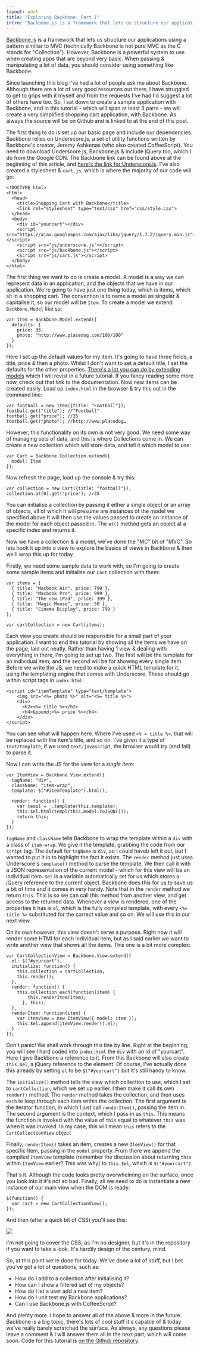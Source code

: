 ```yaml
---
layout: post
title: "Exploring Backbone: Part 1"
intro: "Backbone.js is a framework that lets us structure our applications using a pattern similar to MVC. However, Backbone is a powerful system to use when creating apps that are beyond very basic. When passing & manipulating a lot of data, you should consider using something like Backbone."
---
```

[Backbone.js](http://documentcloud.github.com/backbone/) is a framework that lets us structure our applications using a pattern similiar to MVC (technically Backbone is not pure MVC as the C stands for "Collection"). However, Backbone is a powerful system to use when creating apps that are beyond very basic. When passing & manipulating a lot of data, you should consider using something like Backbone.

Since launching this blog I've had a lot of people ask me about Backbone. Although there are a lot of very good resources out there, I have struggled to get to grips with it myself and from the requests I've had I'd suggest a lot of others have too. So, I sat down to create a sample application with Backbone, and in this tutorial - which will span at least 3 parts - we will create a very simplified shopping cart application, with Backbone. As always the source will be on Github and is linked to at the end of this post.

The first thing to do is set up our basic page and include our dependencies. Backbone relies on Underscore.js, a set of utility functions written by Backbone's creator, Jeremy Ashkenas (who also created CoffeeScript). You need to download Underscore.js, Backbone.js & include jQuery too, which I do from the Google CDN. The Backbone link can be found above at the beginning of this article, and [here's the link for Underscore.js](http://documentcloud.github.com/underscore/). I've also created a stylesheet & `cart.js`, which is where the majority of our code will go:

    <!DOCTYPE html>
    <html>
      <head>
        <title>Shopping Cart with Backbone</title>
        <link rel="stylesheet" type="text/css" href="css/style.css">
      </head>
      <body>
        <div id="yourcart"></div>
        <script src="https://ajax.googleapis.com/ajax/libs/jquery/1.7.2/jquery.min.js"></script>
        <script src="js/underscore.js"></script>
        <script src="js/backbone.js"></script>
        <script src="js/cart.js"></script>
      </body>
    </html>
  
The first thing we want to do is create a model. A model is a way we can represent data in an application, and the objects that we have in our application. We're going to have just one thing today, which is items, which sit in a shopping cart. The convention is to name a model as singular & capitalise it, so our model will be `Item`. To create a model we extend `Backbone.Model` like so:

    var Item = Backbone.Model.extend({
      defaults: {
        price: 35,
        photo: "http://www.placedog.com/100/100"
      }
    });
  
Here I set up the default values for my item. It's going to have three fields, a title, price & then a photo. Whilst I don't want to set a default title, I set the defaults for the other properties. [There's a lot you can do by extending models](http://documentcloud.github.com/backbone/#Model-extend) which I will revist in a future tutorial. If you fancy reading some more now, check out that link to the documentation. Now new items can be created easily. Load up `index.html` in the browser & try this out in the command line:

    var football = new Item({title: "Football"});
    football.get("title"); //"Football"
    football.get("price"); //35
    football.get("photo"); //http://www.placedog…
  
However, this functionality on its own is not very good. We need some way of managing sets of data, and this is where Collections come in. We can create a new collection which will store data, and tell it which model to use:

    var Cart = Backbone.Collection.extend({
      model: Item
    });

Now refresh the page, load up the console & try this:

    var collection = new Cart({title: "football"});
    collection.at(0).get("price"); //35
  
You can initialise a collection by passing it either a single object or an array of objects, all of which it will presume are instances of the model we specified above It will then use the values passed to create an instance of the model for each object passed in. The `at()` method gets an object at a specific index and returns it.

Now we have a collection & a model, we've done the "MC" bit of "MVC". So lets hook it up into a view to explore the basics of views in Backbone & then we'll wrap this up for today.

Firstly, we need some sample data to work with, so I'm going to create some sample items and initialise our `Cart` collection with them:

    var items = [
      { title: "Macbook Air", price: 799 },
      { title: "Macbook Pro", price: 999 },
      { title: "The new iPad", price: 399 },
      { title: "Magic Mouse", price: 50 },
      { title: "Cinema Display", price: 799 }
    ];
  
    var cartCollection = new Cart(items);
  
Each view you create should be responsible for a small part of your application. I want to end this tutorial by showing all the items we have on the page, laid out neatly. Rather than having 1 view & dealing with everything in there, I'm going to set up two. The first will be the template for an individual item, and the second will be for showing every single item. Before we write the JS, we need to make a quick HTML template for it, using the templating engine that comes with Underscore. These should go within script tags in `index.html`:
  
    <script id="itemTemplate" type="text/template">
        <img src="<%= photo %>" alt="<%= title %>">
        <div>
          <h2><%= title %></h2>
          <h4>&pound;<%= price %></h4>
        </div>
    </script>
  
You can see what will happen here. Where I've used `<% = title %>`, that will be replaced with the item's title, and so on. I've given it a type of `text/template`, if we used `text/javascript`, the browser would try (and fail) to parse it.

Now I can write the JS for the view for a _single item_:

    var ItemView = Backbone.View.extend({
      tagName: "div",
      className: "item-wrap",
      template: $("#itemTemplate").html(),
    
      render: function() {
        var templ = _.template(this.template);
        this.$el.html(templ(this.model.toJSON()));
        return this;
      }
    });
  
`tagName` and `className` tells Backbone to wrap the template within a `div` with a class of `item-wrap`. We give it the template, grabbing the code from our `script` tag. The default for `tagName` is `div`, so I could haveb left it out, but I wanted to put it in to highlight the fact it exists. The `render` method just uses Underscore's `template()` method to parse the template. We then call it with a JSON representation of the current model - which for this view will be an individual item. `$el` is a variable automatically set for us which stores a jQuery reference to the current object. Backbone does this for us to save us a bit of time and it comes in very handy. Note that in the `render` method we return `this`. This is so we can call this method from another view, and get access to the returned data. Whenever a view is rendered, one of the properties it has is `el`, which is the fully compiled template, with  every `<%= title %>` substituted for the correct value and so on. We will use this in our next view.

On its own however, this view doesn't serve a purpose. Right now it will render some HTMl for each individual item, but as I said earlier we want to write another view that shows all the items. This one is a bit more complex:

    var CartCollectionView = Backbone.View.extend({
      el: $("#yourcart"),
      initialize: function() {
        this.collection = cartCollection;
        this.render();
      },
      render: function() {
        this.collection.each(function(item) {
            this.renderItem(item);
          }, this);
      },
      renderItem: function(item) {
        var itemView = new ItemView({ model: item });
        this.$el.append(itemView.render().el); 
      }
    });
  
Don't panic! We shall work through this line by line. Right at the beginning, you will see I hard coded into `index.html` the `div` with an id of "yourcart". Here I give Backbone a reference to it. From this Backbone will also create `this.$el`, a jQuery reference to the element. Of course, I've actually done this already by setting `el` to be `$("#yourcart")` but it's still handy to know. 

The `initialize()` method tells the view which collection to use, which I set to `cartCollection`, which we set up earlier. I then make it call its own `render()` method. The `render` method takes the collection, and then uses `each` to loop through each item within the collection. The first argument is the iterator function, in which I just call `renderItem()`, passing the item in. The second argument is the context, which I pass in as `this`. This means the function is invoked with the value of `this` equal to whatever `this` was when it was invoked. In my case, this will mean `this` refers to the `CartCollectionView` object

Finally, `renderItem()` takes an item, creates a new `ItemView()` for that specific Item, passing in the `model` property. From there we append the compiled `ItemView` template (remember the discussion about returning `this` within `ItemView` earlier? This was why) to `this.$el`, which is `$("#yourcart")`. 

That's it. Although the code looks pretty overwhelming on the surface, once you look into it it's not so bad. Finally, all we need to do is instantiate a new instance of our main view when the DOM is ready:

    $(function() {
      var cart = new CartCollectionView();
    });

And then (after a quick bit of CSS) you'll see this:

![](https://img.skitch.com/20120422-k2f196g9jeuw8578hxcsb591i8.jpg)

I'm not going to cover the CSS, as I'm no designer, but it's in the repository if you want to take a look. It's hardily design of the century, mind.

So, at this point we're done for today. We've done a lot of stuff, but I bet you've got a lot of questions, such as:

* How do I add to a collection after initialising it?
* How can I show a filtered set of my objects?
* How do I let a user add a new item?
* How do I unit test my Backbone applications?
* Can I use Backbone.js with CoffeeScript?

And plenty more. I hope to answer all of the above & more in the future. Backbone is a big topic, there's lots of cool stuff it's capable of & today we've really barely scratched the surface. As always, any questions please leave a comment & I will answer them all in the next part, which will come soon. Code for this tutorial is [on the Github repository](https://github.com/jackfranklin/JS-Playground-Backbone).
